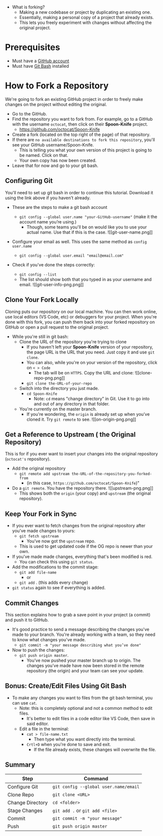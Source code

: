 - What is forking? 
	- Making a new codebase or project by duplicating an existing one.
	- Essentially, making a personal copy of a project that already exists. 
	- This lets you freely experiment with changes without affecting the original project.
# Prerequisites
- Must have a [GitHub account](https://github.com)
- Must have [Git Bash](https://git-scm.com/downloads)  installed

# How to Fork a Repository

We're going to fork an existing GitHub project in order to freely make changes on the project without editing the original.

- Go to the GitHub.
- Find the repository you want to fork from. For example, go to a GitHub with the username `octocat`, then click on their **Spoon-Knife** project.
	- https://github.com/octocat/Spoon-Knife
- Create a fork (located on the top right of the page) of that repository. 
 [](forkingpng.png)
- If there are `no available destinations to fork this repository`, you'll see your GitHub username/Spoon-Knife. 
	- This is telling you what your own version of this project is going to be named. Click on that.
	- Your own copy has now been created.
- Leave that for now and go to your git bash. 
## Configuring Git

You'll need to set up git bash in order to continue this tutorial. Download it using the link above if you haven't already.

- These are the steps to make a git bash account
	- `git config --global user.name "your-GitHub-username"` (make it the account name you’re using.)
		- Though, some teams you'll be on would like you to use your actual name. Use that if this is the case. 
![[git-user-name.png]]	
- Configure your email as well. This uses the same method as `config user.name` 
	- `git config --global user.email "email@email.com"`
    
- Check if you've done the steps correctly:
	- `git config --list`
	- The list should show both that you typed in as your username and email.
	![[git-user-info-png.png]]
## Clone Your Fork Locally

Cloning puts our repository on our local machine. You can then work online, use local editors  (VS Code, etc) or debuggers for your project. When you're done with this fork, you can push them back into your forked repository on GitHub or open a pull request to the original project.

- While you're still in git bash:
	- Clone the URL of the repository you're trying to clone
		- If you haven't left your **Spoon-Knife** version of your repository, the page URL is the URL that you need. Just copy it and use `git clone`.
		- You can also, while you're on your version of the repository, click on `< > Code`
			- The tab will be on `HTTPS`. Copy the URL and clone:
		![[clone-repo-png.png]]
		- `git clone the-URL-of-your-repo`
	- Switch into the directory you just made. 
		- `cd Spoon-Knife`
			- Note: `cd` means "change directory" in Git. Use it to go into and out of any directory in that folder.
	- You're currently on the master branch.
		- If you're wondering, the `origin` is already set up when you’ve cloned it. Try `git remote` to see.
		![[on-origin-png.png]]
## Get a Reference to Upstream ( the Original Repository)

This is for if you ever want to insert your changes into the original repository (`octocat's` repository).

 - Add the original repository
	 - `git remote add upstream the-URL-of-the-repository-you-forked-from`
		 - (in this case, `https://github.com/octocat/Spoon-Knife`)"
- Do a `git remote`. You have the repository there.
		![[upstream-png.png]]
	- This shows both the `origin` (your copy) and `upstream` (the original repository).

## Keep Your Fork in Sync 

- If you ever want to fetch changes from the original repository after you've made changes to yours:
	- `git fetch upstream`
		- You’ve now got the `upstream` repo.
	- This is used to get updated code if the OG repo is newer than your own.
- If you've made made changes, everything that's been modified is red.
	- You can check this using `git status`. 
- Add the modifications to the commit stage:
	- `git add file-name`
		- or
	- `git add` . (this adds every change)
- `git status` again to see if everything is added. 
## Commit Changes

This section explains how to grab a save point in your project (a commit) and push it to GitHub.

- It's good practice to send a message describing the changes you've made to your branch. You're already working with a team, so they need to know what changes you've made. 
	- `git commit -m "your message describing what you’ve done"`
- Now to push the changes:    
	- `git push origin master`. 
		- You’ve now pushed your master branch up to origin. The changes you've made have now been stored in the remote repository (the origin) and your team can see your update.

## Bonus: Create/Edit Files Using Git Bash

- To make any changes you want to files from the git bash terminal, you can use `cat`.
	- Note: this is completely optional and not a common method to edit files.
		- It's better to edit files in a code editor like VS Code, then save in said editor.
	- Edit a file in the terminal:
		- `cat > file-name.txt`
			- Then type what you want directly into the terminal.
		- `Crtl+D` when you're done to save and exit.
			- If the file already exists, these changes will overwrite the file.

## Summary

|Step|Command|
|---|---|
|Configure Git|`git config --global user.name/email`|
|Clone Repo|`git clone <URL>`|
|Change Directory|`cd <folder>`|
|Stage Changes|`git add .` or `git add <file>`|
|Commit|`git commit -m "your message"`|
|Push|`git push origin master`|
